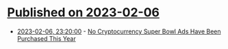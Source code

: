 # [Published on 2023-02-06](index.md)

* [2023-02-06, 23:20:00](https://slashdot.org/story/23/02/06/223244/no-cryptocurrency-super-bowl-ads-have-been-purchased-this-year?utm_source=rss1.0mainlinkanon&utm_medium=feed) - [No Cryptocurrency Super Bowl Ads Have Been Purchased This Year ](https://slashdot.org/story/23/02/06/223244/no-cryptocurrency-super-bowl-ads-have-been-purchased-this-year?utm_source=rss1.0mainlinkanon&utm_medium=feed)
